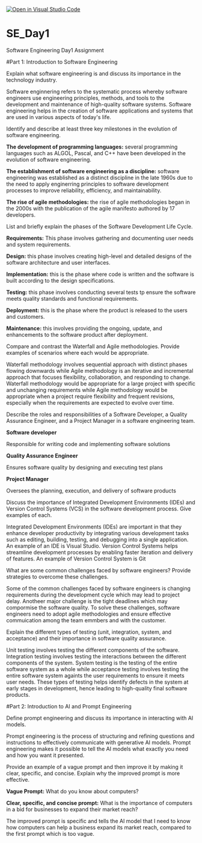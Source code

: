 [![Open in Visual Studio Code](https://classroom.github.com/assets/open-in-vscode-2e0aaae1b6195c2367325f4f02e2d04e9abb55f0b24a779b69b11b9e10269abc.svg)](https://classroom.github.com/online_ide?assignment_repo_id=16011578&assignment_repo_type=AssignmentRepo)
# SE_Day1
Software Engineering Day1 Assignment

#Part 1: Introduction to Software Engineering

Explain what software engineering is and discuss its importance in the technology industry.

Software enginnering refers to the systematic process whereby software engineers use engineering principles, methods, and tools to the development and maintenance of high-quality software systems. Software engineering helps in the creation of software applications and systems that are used in various aspects of today's life.


Identify and describe at least three key milestones in the evolution of software engineering.

**The development of programming languages:** several programming languages such as ALGOL, Pascal, and C++ have been developed in the evolution of software engineering.

**The establishment of software engineering as a discipline:** software engineering was established as a distinct discipline in the late 1960s due to the need to apply enginerring principles to software development processes to improve reliability, efficiency, and maintainability.

**The rise of agile methodologies:** the rise of agile methodologies began in the 2000s with the publication of the agile manifesto authored by 17 developers.


List and briefly explain the phases of the Software Development Life Cycle.

**Requirements:** This phase involves gathering and documenting user needs and system requirements.

**Design:** this phase involves creating high-level and detailed designs of the software architecture and user interfaces.

**Implementation:** this is the phase where code is written and the software is built according to the design specifications.

**Testing:** this phase involves conducting several tests tp ensure the software meets quality standards and functional requirements.

**Deployment:** this is the phase where the product is released to the users and customers.

**Maintenance:** this involves providing the ongoing, update, and enhancements to the software product after deployment.


Compare and contrast the Waterfall and Agile methodologies. Provide examples of scenarios where each would be appropriate.

Waterfall methodology involves sequential approach with distinct phases flowing downwards while Agile methodology is an iterative and incremental approach that focuses flexibility, collaboration, and responding to change. Waterfall methodology would be appropriate for a large project with specific and unchanging requirements while Agile methodology would be appropriate when a project require flexibility and frequent revisions, especially when the requirements are expected to evolve over time.


Describe the roles and responsibilities of a Software Developer, a Quality Assurance Engineer, and a Project Manager in a software engineering team.

**Software developer**

Responsible for writing code and implementing software solutions

**Quality Assurance Engineer**

Ensures software quality by designing and executing test plans

**Project Manager**

Oversees the planning, execution, and delivery of software products

Discuss the importance of Integrated Development Environments (IDEs) and Version Control Systems (VCS) in the software development process. Give examples of each.

Integrated Development Environments (IDEs) are important in that they enhance developer productivity by integrating various development tasks such as editing, building, testing, and debugging into a single application. An example of an IDE is Visual Studio. Version Control Systems helps streamline development processes by enabling faster iteration and delivery of features. An example of Version Control System is Git

What are some common challenges faced by software engineers? Provide strategies to overcome these challenges.

Some of the common challenges faced by software engineers is changing requirements during the development cycle which may lead to project delay. Anotheer major challenge is the tight deadlines which may compormise the software quality. To solve these challenges, software engineers need to adopt agile methodologies and ensure effective commuication among the team emmbers and with the customer.

Explain the different types of testing (unit, integration, system, and acceptance) and their importance in software quality assurance.

Unit testing involves testing the different components of the software. Integration testing involves testing the interactions between the different components of the system. System testing is the testing of the entire software system as a whole while acceptance testing involves testing the entire software system againts the user requirements to ensure it meets user needs. These types of testing helps identify defects in the system at early stages in development, hence leading to high-quality final software products.

#Part 2: Introduction to AI and Prompt Engineering


Define prompt engineering and discuss its importance in interacting with AI models.

Prompt engineering is the process of structuring and refining questions and instructions to effectively communicate with generative AI models. Prompt engineering makes it possible to tell the AI models what exactly you need and how you want it presented.

Provide an example of a vague prompt and then improve it by making it clear, specific, and concise. Explain why the improved prompt is more effective.

**Vague Prompt:** What do you know about computers?

**Clear, specific, and concise prompt:** What is the importance of computers in a bid for businesses to expand their market reach?

The improved prompt is specific and tells the AI model that I need to know how computers can help a business expand its market reach, compared to the first prompt which is too vague.
